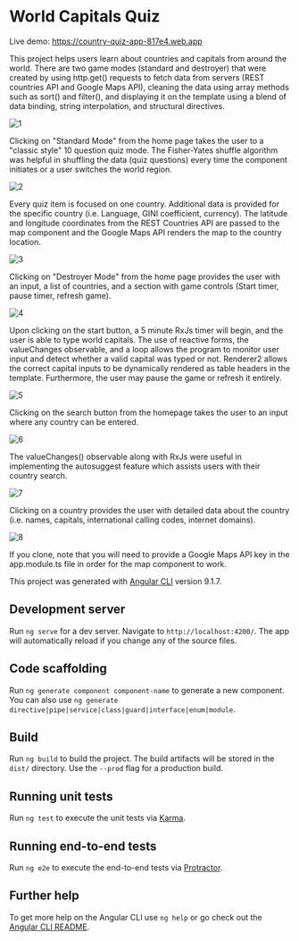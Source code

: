 # World Capitals Quiz

Live demo: https://country-quiz-app-817e4.web.app

This project helps users learn about countries and capitals from around the world. There are two game modes (standard and destroyer) that were created by using http.get() requests to fetch data from servers (REST countries API and Google Maps API), cleaning the data using array methods such as sort() and filter(), and displaying it on the template using a blend of data binding, string interpolation, and structural directives. 

![1](https://user-images.githubusercontent.com/62124046/103040963-d980ba80-4529-11eb-8d59-cfec058be59c.png)

Clicking on "Standard Mode" from the home page takes the user to a "classic style" 10 question quiz mode. The Fisher-Yates shuffle algorithm was helpful in shuffling the data (quiz questions) every time the component initiates or a user switches the world region.

![2](https://user-images.githubusercontent.com/62124046/103040961-d980ba80-4529-11eb-9ebc-5b8d83eb45d5.png)

Every quiz item is focused on one country. Additional data is provided for the specific country (i.e. Language, GINI coefficient, currency). The latitude and longitude coordinates from the REST Countries API are passed to the map component and the Google Maps API renders the map to the country location. 

![3](https://user-images.githubusercontent.com/62124046/103040960-d8e82400-4529-11eb-8c17-2582144eaf44.png)

Clicking on "Destroyer Mode" from the home page provides the user with an input, a list of countries, and a section with game controls (Start timer, pause timer, refresh game). 

![4](https://user-images.githubusercontent.com/62124046/103040957-d84f8d80-4529-11eb-8bf7-3f86053b5268.png)

Upon clicking on the start button, a 5 minute RxJs timer will begin, and the user is able to type world capitals. The use of reactive forms,  the valueChanges observable, and a loop allows the program to monitor user input and detect whether a valid capital was typed or not. Renderer2 allows the correct capital inputs to be dynamically rendered as table headers in the template. Furthermore, the user may pause the game or refresh it entirely.

![5](https://user-images.githubusercontent.com/62124046/103040954-d685ca00-4529-11eb-977a-bed6aa5f7a2c.png)

Clicking on the search button from the homepage takes the user to an input where any country can be entered. 

![6](https://user-images.githubusercontent.com/62124046/103449637-afcd3f00-4c5f-11eb-8856-2eeec0b7e09e.png)

The valueChanges() observable along with RxJs were useful in implementing the autosuggest feature which assists users with their country search. 

![7](https://user-images.githubusercontent.com/62124046/103449636-af34a880-4c5f-11eb-8c69-4afdfce8e90a.png)

Clicking on a country provides the user with detailed data about the country (i.e. names, capitals, international calling codes, internet domains).

![8](https://user-images.githubusercontent.com/62124046/103449635-ad6ae500-4c5f-11eb-8bfa-85015ef4cbe9.png)



If you clone, note that you will need to provide a Google Maps API key in the app.module.ts file in order for the map component to work.

This project was generated with [Angular CLI](https://github.com/angular/angular-cli) version 9.1.7.

## Development server

Run `ng serve` for a dev server. Navigate to `http://localhost:4200/`. The app will automatically reload if you change any of the source files.

## Code scaffolding

Run `ng generate component component-name` to generate a new component. You can also use `ng generate directive|pipe|service|class|guard|interface|enum|module`.

## Build

Run `ng build` to build the project. The build artifacts will be stored in the `dist/` directory. Use the `--prod` flag for a production build.

## Running unit tests

Run `ng test` to execute the unit tests via [Karma](https://karma-runner.github.io).

## Running end-to-end tests

Run `ng e2e` to execute the end-to-end tests via [Protractor](http://www.protractortest.org/).

## Further help

To get more help on the Angular CLI use `ng help` or go check out the [Angular CLI README](https://github.com/angular/angular-cli/blob/master/README.md).
